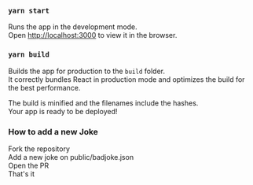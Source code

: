 
### `yarn start`

Runs the app in the development mode.<br>
Open [http://localhost:3000](http://localhost:3000) to view it in the browser.

### `yarn build`

Builds the app for production to the `build` folder.<br>
It correctly bundles React in production mode and optimizes the build for the best performance.

The build is minified and the filenames include the hashes.<br>
Your app is ready to be deployed!

### How to add a new Joke
Fork the repository<br>
Add a new joke on public/badjoke.json<br>
Open the PR<br>
That's it

